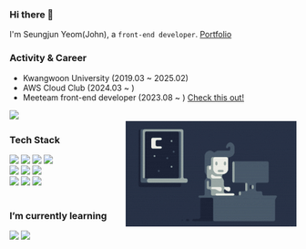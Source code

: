### Hi there 👋
I'm Seungjun Yeom(John), a `front-end developer`.
<a href="https://yeom99.notion.site/430caffabf234f8b8babd3776ffbdd98?pvs=4">Portfolio</a>


### Activity & Career
- Kwangwoon University (2019.03 ~ 2025.02)
- AWS Cloud Club (2024.03 ~ )
- Meeteam front-end developer (2023.08 ~ ) <a href="https://meeteam.co.kr">Check this out!</a>


<div>
  	<img src="https://capsule-render.vercel.app/api?type=waving&color=auto&height=200&section=header&text=prgmr99_github&fontSize=70" />
</div>

<img alt="Night Coding" src="https://raw.githubusercontent.com/AVS1508/AVS1508/master/assets/Night-Coding.gif" align="right"/>

### Tech Stack
<div>
	<img src="https://img.shields.io/badge/HTML5-E34F26?style=flat&logo=HTML5&logoColor=white" />
	<img src="https://img.shields.io/badge/CSS-1572B6?style=flat&logo=CSS3&logoColor=white" />
	<img src="https://img.shields.io/badge/JavaScript-F7DF1E?style=flat&logo=Javascript&logoColor=white" /> 
	<img src="https://img.shields.io/badge/TypeScript-3178C6?style=flat&logo=Typescript&logoColor=white" />
</div>
<div>
	<img src="https://img.shields.io/badge/React-61DAFB?style=flat&logo=React&logoColor=white" />
	<img src="https://img.shields.io/badge/Recoil-3578E5?style=flat&logo=Recoil&logoColor=white" />
	<img src="https://img.shields.io/badge/Redux-764ABC?style=flat&logo=Redux&logoColor=white" />
</div>
<div>
	<img src="https://img.shields.io/badge/Axios-5A29E4?style=flat&logo=Axios&logoColor=white" />
	<img src="https://img.shields.io/badge/React Query-FF4154?style=flat&logo=React Query&logoColor=white" />
	<img src="https://img.shields.io/badge/Styled components-DB7093?style=flat&logo=styled-components&logoColor=white" />
</div>
</br>

### I’m currently learning
<div>
	<img src="https://img.shields.io/badge/Firebase-FFCA28?style=flat&logo=Firebase&logoColor=white" />
	<img src="https://img.shields.io/badge/AWS-232F3E?style=flat&logo=amazonaws&logoColor=white" />
</div>

</br>
<!-- <div>
	<img src="https://github-readme-stats.vercel.app/api/top-langs/?username=prgmr99&layout=compact&theme=blue-green"><br><br>
	<img src="https://github-readme-stats.vercel.app/api?username=prgmr99&show_icons=true&theme=blue-green">
</div> -->
